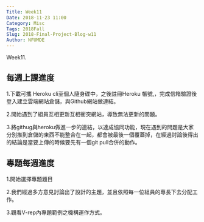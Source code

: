 ```yaml
---
Title: Week11
Date: 2018-11-23 11:00
Category: Misc
Tags: 2018Fall
Slug: 2018-Final-Project-Blog-w11
Author: NFUMDE
---
```


Week11.

<!-- PELICAN_END_SUMMARY -->

每週上課進度
----

1.下載可攜 Heroku cli至個人隨身碟中，之後註冊Heroku 帳號,，完成信箱驗證後登入建立雲端網站倉儲，與Github網站做連結。

2.開始遇到了組員互相更新互相衝突網站，導致無法更新的問題。

3.將githug與heroku做進一步的連結，以達成協同功能，現在遇到的問題是大家分別推到倉儲的東西不能整合在一起，都會被最後一個覆蓋掉，在經過討論後得出的結論是當要上傳的時候要先有一個git pull合併的動作。

[cp github 倉儲]: https://github.com/mdecourse/cp2018
[cp 課程網站]: https://mdecourse.github.io/cp2018/

專題每週進度
----

1.開始選擇專題題目

2.我們經過多方意見討論出了設計的主題，並且依照每一位組員的專長下去分配工作。

3.觀看V-rep內專題範例之機構運作方式。




